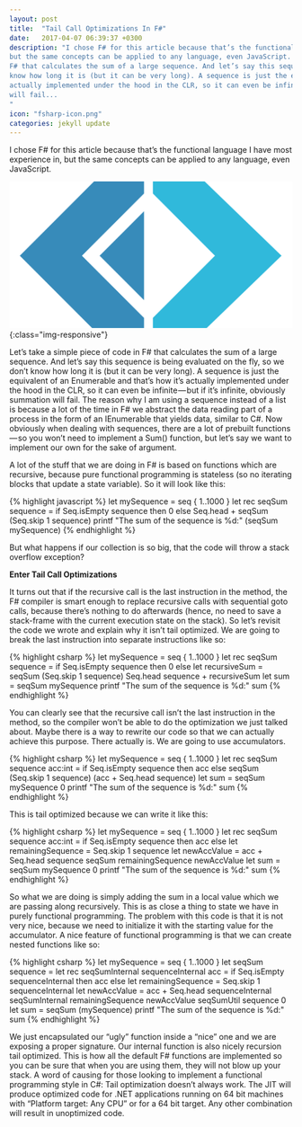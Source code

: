 ```yaml
---
layout: post
title:  "Tail Call Optimizations In F#"
date:   2017-04-07 06:39:37 +0300
description: "I chose F# for this article because that’s the functional language I have most experience in, 
but the same concepts can be applied to any language, even JavaScript. Let’s take a simple piece of code in 
F# that calculates the sum of a large sequence. And let’s say this sequence is being evaluated on the fly, so we don’t
know how long it is (but it can be very long). A sequence is just the equivalent of an IEnumerable and that’s how it’s 
actually implemented under the hood in the CLR, so it can even be infinite — but if it’s infinite, obviously summation 
will fail...
"
icon: "fsharp-icon.png"
categories: jekyll update
---
```

I chose F# for this article because that’s the functional language I have most experience in, but the same concepts can be applied 
to any language, even JavaScript.

![image-title-here](/images/fsharp.png){:class="img-responsive"}

Let’s take a simple piece of code in F# that calculates the sum of a large sequence. And let’s say this sequence is being 
evaluated on the fly, so we don’t know how long it is (but it can be very long). A sequence is just the equivalent of an 
Enumerable and that’s how it’s actually implemented under the hood in the CLR, so it can even be infinite — but if it’s 
infinite, obviously summation will fail. The reason why I am using a sequence instead of a list is because a lot of the time 
in F# we abstract the data reading part of a process in the form of an IEnumerable that yields data, similar to C#. 
Now obviously when dealing with sequences, there are a lot of prebuilt functions — so you won’t need to implement a Sum() function, 
but let’s say we want to implement our own for the sake of argument.

A lot of the stuff that we are doing in F# is based on functions which are recursive, because pure functional programming is 
stateless (so no iterating blocks that update a state variable). So it will look like this:

{% highlight javascript %}
let mySequence = seq { 1..1000 } 
let rec seqSum sequence = 
  if Seq.isEmpty sequence then 0 
  else Seq.head + seqSum (Seq.skip 1 sequence)
printf "The sum of the sequence is %d:" (seqSum mySequence)
{% endhighlight %}

But what happens if our collection is so big, that the code will throw a stack overflow exception?

**Enter Tail Call Optimizations**

It turns out that if the recursive call is the last instruction in the method, the F# compiler is smart enough to replace 
recursive calls with sequential goto calls, because there’s nothing to do afterwards (hence, no need to save a stack-frame 
with the current execution state on the stack). So let’s revisit the code we wrote and explain why it isn’t tail optimized. 
We are going to break the last instruction into separate instructions like so:

{% highlight csharp %}
let mySequence = seq { 1..1000 } 
let rec seqSum sequence = 
  if Seq.isEmpty sequence then 
    0 
  else 
    let recursiveSum = seqSum (Seq.skip 1 sequence) 
    Seq.head sequence + recursiveSum
let sum = seqSum mySequence
printf "The sum of the sequence is %d:" sum
{% endhighlight %}

You can clearly see that the recursive call isn’t the last instruction in the method, so the compiler won’t be able to do the 
optimization we just talked about. Maybe there is a way to rewrite our code so that we can actually achieve this purpose. There 
actually is. We are going to use accumulators.

{% highlight csharp %}
let mySequence = seq { 1..1000 } 
let rec seqSum sequence acc:int = 
  if Seq.isEmpty sequence then 
    acc 
  else 
    seqSum (Seq.skip 1 sequence) (acc + Seq.head sequence)
let sum = seqSum mySequence 0
printf "The sum of the sequence is %d:" sum
{% endhighlight %}

This is tail optimized because we can write it like this:

{% highlight csharp %}
let mySequence = seq { 1..1000 } 
let rec seqSum sequence acc:int = 
  if Seq.isEmpty sequence then 
    acc 
  else 
    let remainingSequence = Seq.skip 1 sequence 
    let newAccValue = acc + Seq.head sequence 
    seqSum remainingSequence newAccValue
let sum = seqSum mySequence 0 
printf "The sum of the sequence is %d:" sum
{% endhighlight %}

So what we are doing is simply adding the sum in a local value which we are passing along recursively. This is as close a thing to 
state we have in purely functional programming. The problem with this code is that it is not very nice, because we need to initialize 
it with the starting value for the accumulator. A nice feature of functional programming is that we can create nested functions like so:

{% highlight csharp %}
let mySequence = seq { 1..1000 } 
let seqSum sequence = 
  let rec seqSumInternal sequenceInternal acc = 
    if Seq.isEmpty sequenceInternal then 
      acc 
    else 
      let remainingSequence = Seq.skip 1 sequenceInternal 
      let newAccValue = acc + Seq.head 
      sequenceInternal 
        seqSumInternal remainingSequence newAccValue seqSumUtil sequence 0
let sum = seqSum (mySequence) 
printf "The sum of the sequence is %d:" sum
{% endhighlight %}

We just encapsulated our “ugly” function inside a “nice” one and we are exposing a proper signature. Our internal function is 
also nicely recursion tail optimized. This is how all the default F# functions are implemented so you can be sure that when you 
are using them, they will not blow up your stack. A word of causing for those looking to implement a functional programming style 
in C#: Tail optimization doesn’t always work. The JIT will produce optimized code for .NET applications running on 64 bit machines 
with “Platform target: Any CPU” or for a 64 bit target. Any other combination will result in unoptimized code.



